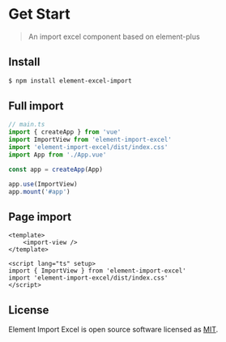 # Get Start

> An import excel component based on element-plus

##  Install

```sh [npm]
$ npm install element-excel-import
```

## Full import

```typescript
// main.ts
import { createApp } from 'vue'
import ImportView from 'element-import-excel'
import 'element-import-excel/dist/index.css'
import App from './App.vue'

const app = createApp(App)

app.use(ImportView)
app.mount('#app')

```

## Page import

```vue
<template>
    <import-view />
</template>

<script lang="ts" setup>
import { ImportView } from 'element-import-excel'
import 'element-import-excel/dist/index.css'
</script>
```

## License

Element Import Excel is open source software licensed as
[MIT](https://github.com/LiZhenTeng/element-import-excel/blob/master/LICENSE).
